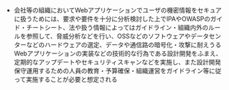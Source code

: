 - 会社等の組織においてWebアプリケーションでユーザの機密情報をセキュアに扱うためには、要求や要件を十分に分析検討した上でIPAやOWASPのガイド・チートシート、法や扱う情報によってはガイドライン・組織内外のルールを参照して、脅威分析などを行い、OSSなどのソフトウェアやデータセンターなどのハードウェアの選定、データや通信路の暗号化・攻撃に耐えうるWebアプリケーションの実装などの技術的な行為である設計開発をふまえ、定期的なアップデートやセキュリティスキャンなどを実施し、また設計開発保守運用するための人員の教育・予算確保・組織運営をガイドライン等に従って実施することが必要と想定される
